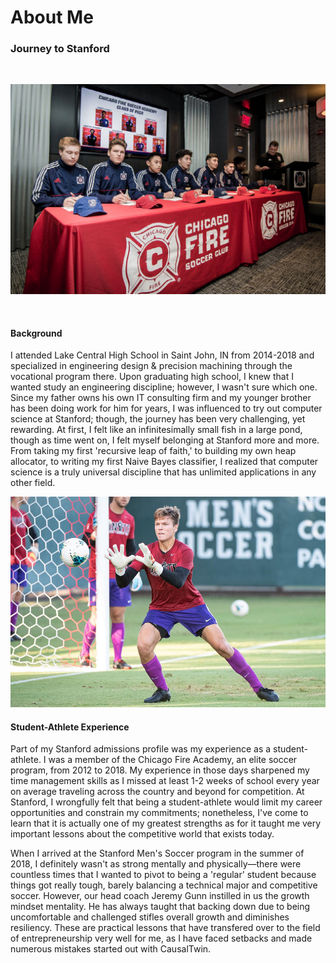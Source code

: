 # About Me

### Journey to Stanford

&nbsp;

![Header Image](./Images/signing-day_1_1086x724.jpg)

&nbsp;

#### Background 

I attended Lake Central High School in Saint John, IN from 2014-2018 and specialized in engineering design & precision machining through the vocational program there.  Upon graduating high school, I knew that I wanted study an engineering discipline; however, I wasn't sure which one.  Since my father owns his own IT consulting firm and my younger brother has been doing work for him for years, I was influenced to try out computer science at Stanford; though, the journey has been very challenging, yet rewarding.  At first, I felt like an infinitesimally small fish in a large pond, though as time went on, I felt myself belonging at Stanford more and more.  From taking my first 'recursive leap of faith,' to building my own heap allocator, to writing my first Naive Bayes classifier, I realized that computer science is a truly universal discipline that has unlimited applications in any other field.

![Header Image](./Images/action-shot.jpg)

#### Student-Athlete Experience

Part of my Stanford admissions profile was my experience as a student-athlete.  I was a member of the Chicago Fire Academy, an elite soccer program, from 2012 to 2018.  My experience in those days sharpened my time management skills as I missed at least 1-2 weeks of school every year on average traveling across the country and beyond for competition.  At Stanford, I wrongfully felt that being a student-athlete would limit my career opportunities and constrain my commitments; nonetheless, I've come to learn that it is actually one of my greatest strengths as for it taught me very important lessons about the competitive world that exists today.  

When I arrived at the Stanford Men's Soccer program in the summer of 2018, I definitely wasn't as strong mentally and physically—there were countless times that I wanted to pivot to being a 'regular' student because things got really tough, barely balancing a technical major and competitive soccer.  However, our head coach Jeremy Gunn instilled in us the growth mindset mentality.  He has always taught that backing down due to being uncomfortable and challenged stifles overall growth and diminishes resiliency.  These are practical lessons that have transfered over to the field of entrepreneurship very well for me, as I have faced setbacks and made numerous mistakes started out with CausalTwin. 